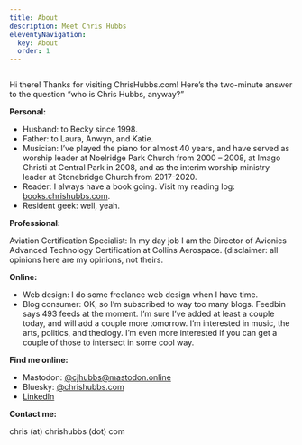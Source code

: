 ```yaml
---
title: About
description: Meet Chris Hubbs
eleventyNavigation:
  key: About
  order: 1
---
```


<img src="/images/chris-headshot.jpeg" alt="" class="myphoto" />

Hi there! Thanks for visiting ChrisHubbs.com! Here’s the two-minute answer to the question “who is Chris Hubbs, anyway?”

**Personal:**

- Husband: to Becky since 1998.  
- Father: to Laura, Anwyn, and Katie.  
- Musician: I’ve played the piano for almost 40 years, and have served as worship leader at Noelridge Park Church from 2000 – 2008, at Imago Christi at Central Park in 2008, and as the interim worship ministry leader at Stonebridge Church from 2017-2020.  
- Reader: I always have a book going. Visit my reading log: [books.chrishubbs.com](https://books.chrishubbs.com).  
- Resident geek: well, yeah.  

**Professional:**

Aviation Certification Specialist: In my day job I am the Director of Avionics Advanced Technology Certification at Collins Aerospace. (disclaimer: all opinions here are my opinions, not theirs.

**Online:**

- Web design: I do some freelance web design when I have time.
- Blog consumer: OK, so I’m subscribed to way too many blogs. Feedbin says 493 feeds at the moment. I’m sure I’ve added at least a couple today, and will add a couple more tomorrow. I’m interested in music, the arts, politics, and theology. I’m even more interested if you can get a couple of those to intersect in some cool way.

**Find me online:**

- Mastodon: [@cjhubbs@mastodon.online](https://mastodon.online/@cjhubbs)
- Bluesky: [@chrishubbs.com](https://bsky.app/profile/chrishubbs.com)
- [LinkedIn](https://www.linkedin.com/in/chris-hubbs-a293221/)

**Contact me:**

chris (at) chrishubbs (dot) com